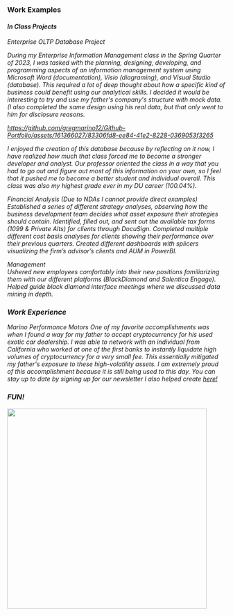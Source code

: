 ### Work Examples
#### <i>In Class Projects
Enterprise OLTP Database Project

During my Enterprise Information Management class in the Spring Quarter of 2023, I was tasked with the planning, designing, developing, and programming aspects of an information management system using Microsoft Word (documentation), Visio (diagraming), and Visual Studio (database). This required a lot of deep thought about how a specific kind of business could benefit using our analytical skills. I decided it would be interesting to try and use my father's company's structure with mock data. (I also completed the same design using his real data, but that only went to him for disclosure reasons.




https://github.com/gregmarino12/Github-Portfolio/assets/161366027/83306fd8-ee84-41e2-8228-0369053f3265







I enjoyed the creation of this database because by reflecting on it now, I have realized how much that class forced me to become a stronger developer and analyst. Our professor oriented the class in a way that you had to go out and figure out most of this information on your own, so I feel that it pushed me to become a better student and individual overall. This class was also my highest grade ever in my DU career (100.04%).


<i>Financial Analysis (Due to NDAs I cannot provide direct examples)
<br>
Established a series of different strategy analyses, observing how the business development team decides what asset exposure their strategies should contain.
Identified, filled out, and sent out the available tax forms (1099 & Private Alts) for clients through DocuSign.
Completed multiple different cost basis analyses for clients showing their performance over their previous quarters.
Created different dashboards with splicers visualizing the firm’s advisor’s clients and AUM in PowerBI.

<i>Management 
<br>
Ushered new employees comfortably into their new positions familiarizing them with our different platforms (BlackDiamond and Salentica Engage).
Helped guide black diamond interface meetings where we discussed data mining in depth.



<a name="WorkExamples"></a>
### Work Experience

Marino Performance Motors
One of my favorite accomplishments was when I found a way for my father to accept cryptocurrency for his used exotic car dealership. I was able to network with an individual from California who worked at one of the first banks to instantly liquidate high volumes of cryptocurrency for a very small fee. This essentially mitigated my father's exposure to these high-volatility assets. I am extremely proud of this accomplishment because it is still being used to this day. You can stay up to date by signing up for our newsletter I also helped create [here!](https://www.marinoperformancemotors.com/promotions/)














<a name="Fun"></a>
### FUN!




<img src="https://github.com/gregmarino12/Github-Portfolio/assets/161366027/ee921ea5-13dd-4d99-b273-317e32f2d4d9" width="460">







